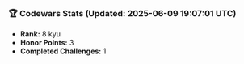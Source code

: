 ### 🏆 Codewars Stats (Updated: 2025-06-09 19:07:01 UTC)

- **Rank:** 8 kyu
- **Honor Points:** 3
- **Completed Challenges:** 1
